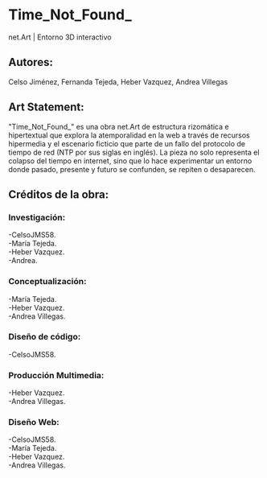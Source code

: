 # Time_Not_Found_
net.Art | Entorno 3D interactivo
## Autores:  
Celso Jiménez, Fernanda Tejeda, Heber Vazquez, Andrea Villegas
## Art Statement:  
"Time_Not_Found_" es una obra net.Art de estructura rizomática e hipertextual que explora la atemporalidad en la web a través de recursos hipermedia y el escenario ficticio que parte de un fallo del protocolo de tiempo de red (NTP por sus siglas en inglés). La pieza no solo representa el colapso del tiempo en internet, sino que lo hace experimentar un entorno donde pasado, presente y futuro se confunden, se repiten o desaparecen. 

## Créditos de la obra:  

### Investigación:  
-CelsoJMS58.  
-María Tejeda.  
-Heber Vazquez.  
-Andrea.  
  
### Conceptualización:  
-María Tejeda.  
-Heber Vazquez.  
-Andrea Villegas.  
  
### Diseño de código:  
-CelsoJMS58.
  
### Producción Multimedia:  
-Heber Vazquez.  
-Andrea Villegas.  
  
### Diseño Web:  
-CelsoJMS58.  
-María Tejeda.  
-Heber Vazquez.  
-Andrea Villegas.  
